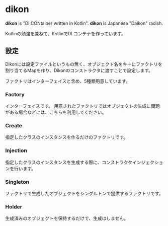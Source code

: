 # dikon

**dikon** is "DI CONtainer written in Kotlin".
**dikon** is Japanese "Daikon" radish.

Kotlinの勉強を兼ねて、KotlinでDI コンテナを作っています。

## 設定
Dikonには設定ファイルというもの無く、オブジェクト名をキーにファクトリを割り当てるMapを作り、Dikonのコンストラクタに渡すことで設定します。

ファクトリはインターフェイスと含め、5種類用意しています。

### Factory
インターフェイスです。
用意されたファクトリではオブジェクトの生成に問題がある場合などには、こちらを利用してください。

### Create
指定したクラスのインスタンスを作るだけのファクトリです。

### Injection
指定したクラスのインスタンスを生成する際に、コンストラクタインジェクションを行います。

### Singleton
ファクトリで生成したオブジェクトをシングルトンで提供するファクトリです。

### Holder
生成済みのオブジェクトを保持するだけで、生成はしません。
